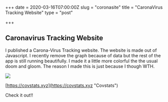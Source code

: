 +++
date = 2020-03-16T07:00:00Z
slug = "coronasite"
title = "CaronaVirus Tracking Website"
type = "post"

+++
## Caronavirus Tracking Website

I published a Carona-Virus Tracking website. The website is made out of Javascript. I recently remove the graph because of data but the rest of the app is still running beautifully. I made it a little more colorful the the usual doom and gloom. The reason I made this is just because I though WTH.

![](https://images.news18.com/ibnlive/uploads/2020/03/Untitled-design-2020-03-07T135612.656.png)

[https://covstats.xyz](https://covstats.xyz "Covstats")

Check it out!!